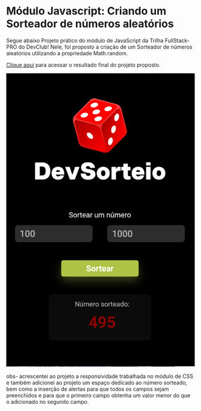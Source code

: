 # Módulo Javascript: Criando um Sorteador de números aleatórios

Segue abaixo Projeto prático do módulo de JavaScript da Trilha FullStack-PRO do DevClub! Nele, foi proposto a criação de um Sorteador de números aleatórios utilizando a propriedade Math.random.

[Clique aqui](https:) para acessar o resultado final do projeto proposto.

![image](./assets/photoSorteio.png)

obs- acrescentei ao projeto a responsividade trabalhada no módulo de CSS e também adicionei ao projeto um espaço dedicado ao número sorteado, bem como a inserção de alertas para que todos os campos sejam preenchidos e para que o primeiro campo obtenha um valor menor do que o adicionado no segundo campo.
